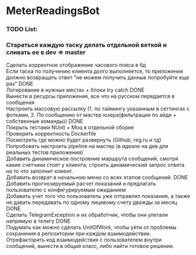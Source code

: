 # MeterReadingsBot  
### TODO List:  
### Стараться каждую таску делать отдельной веткой и сливать ее в dev => master
Сделать корректное отображение часового пояса в бд  
Если таска по получению клиента долго выполняется, то приложение должно возвращать ответ "не можем получить данные попробуйте еще раз" DONE  
Логирование в нужных местах + блоки try catch DONE  
Вынести в ресурсы приложения, все что на русском передается в сообщения  
Настроить массовую рассылку (1. по таймингу указанным в сеттингах с фотками, 2. По сообщению от мастер юзера(фильтрация по айди + собственные команды)) DONE  
Покрыть тестами NUnit + Moq в отдельной сборке  
Проверить корректность Dockerfile  
Посмотреть где можно будет развернуть (Github, reg.ru и тд)  
Попробовать настроить pipeline на мастер (в идеале на дев для реальных тестов приложения)  
Добавить динамическое построение маршрута сообщений, смотря какие счетчики стоят у клиента, строить динамический запрос ответа на то что заполнит клиент.  
Добавить возврат в начальною меню со всех этапов сообщений. DONE  
Добавить прогнозируемый расчет показаний и предлагать пользователю с конфигурируемым ожиданием  
Добавить учет того что пользователь уже отправлял показания, а также не давать передавать по одному лицевому счету дважды за месяц DONE  
Сделать TelegramException и их обработчик, чтобы они улетали напрямую в телегу DONE  
Подумать как можно сделать UnitOfWork, чтобы уйти от проблемы сохранения в репозитории при каждом взаимодействии.  
Отрефакторить код взаимодействия с пользователем внутри сообщений, вынести в общий класс, либо найти готовое решение.  
